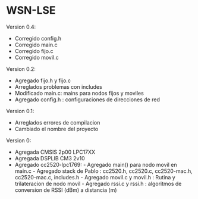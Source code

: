 WSN-LSE
=======
Version 0.4:
- Corregido config.h
- Corregido main.c 
- Corregido fijo.c
- Corregido movil.c

Version 0.2:
- Agregado fijo.h y fijo.c
- Arreglados problemas con includes
- Modificado main.c: mains para nodos fijos y moviles
- Agregado config.h : configuraciones de direcciones de red

Version 0.1:
- Arreglados errores de compilacion
- Cambiado el nombre del proyecto

Version 0:
- Agregada CMSIS 2p00 LPC17XX
- Agregada DSPLIB CM3 2v10
- Agregado cc2520-lpc1769:
      - Agregado main() para nodo movil en main.c
      - Agregado stack de Pablo : cc2520.h, cc2520.c, cc2520-mac.h, cc2520-mac.c, includes.h
      - Agregado movil.c y movil.h : Rutina y trilateracion de nodo movil
      - Agregado rssi.c y rssi.h : algoritmos de conversion de RSSI (dBm) a distancia (m)

